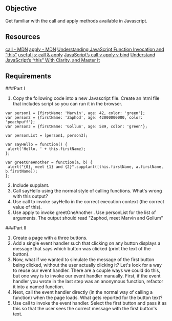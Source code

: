 Objective
----------
Get familiar with the call and apply methods available in Javascript.

Resources
----------
[call - MDN](https://developer.mozilla.org/en-US/docs/Web/JavaScript/Reference/Global_Objects/Function/call)
[apply - MDN](https://developer.mozilla.org/en-US/docs/Web/JavaScript/Reference/Global_Objects/Function/apply)
[Understanding JavaScript Function Invocation and “this”](http://yehudakatz.com/2011/08/11/understanding-javascript-function-invocation-and-this/)
[useful js: call & apply](http://phuu.net/2012/11/02/javascript-function-call-and-function-apply.html)
[JavaScript’s call v apply v bind](https://medium.com/the-javascript-collection/9e6122cde639)
[Understand JavaScript’s “this” With Clarity, and Master It](http://javascriptissexy.com/understand-javascripts-this-with-clarity-and-master-it/)

Requirements
------------
###Part I

1. Copy the following code into a new Javascript file. Create an html file that includes script so you can run it in the browser.

```
var person1 = {firstName: 'Marvin', age: 42, color: 'green'};
var person2 = {firstName: 'Zaphod', age: 42000000000, color: 'peachpuff'};
var person3 = {firstName: 'Gollum', age: 589, color: 'green'};

var personList = [person1, person3];

var sayHello = function() {
 alert('Hello, ' + this.firstName);
};

var greetOneAnother = function(a, b) {
 alert("{0}, meet {1} and {2}".supplant([this.firstName, a.firstName, b.firstName]);
};
```

2. Include supplant.
3. Call sayHello using the normal style of calling functions. What's wrong with this output?
4. Use call to invoke sayHello in the correct execution context (the correct value of this).
5. Use apply to invoke greetOneAnother . Use personList for the list of arguments. The output should read "Zaphod, meet Marvin and Gollum"

###Part II

1. Create a page with a three buttons.
2. Add a single event handler such that clicking on any button displays a message that says which button was clicked (print the text of the button).
3. Now, what if we wanted to simulate the message of the first button being clicked, without the user actually clicking it? Let's look for a way to reuse our event handler. There are a couple ways we could do this, but one way is to invoke our event handler manually. First, if the event handler you wrote in the last step was an anonymous function, refactor it into a named function.
4. Next, call the event handler directly (in the normal way of calling a function) when the page loads. What gets reported for the button text?
5. Use call to invoke the event handler. Select the first button and pass it as this so that the user sees the correct message with the first button's text.
